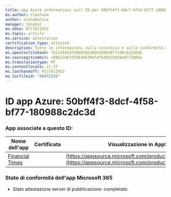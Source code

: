 ```yaml
---
title: app Azure informazioni sull'ID per 50bff4f3-8dcf-4f58-bf77-180988c2dc3d
ms.author: elmalova
author: elenamalova
manager: tonybal
ms.date: 07/19/2022
ms.topic: article
ms.service: attestation
certification_type: attested
description: Tutte le informazioni sulla sicurezza e sulla conformità disponibili per 50bff4f3-8dcf-4f58-bf77-180988c2dc3d.
ms.openlocfilehash: 7b1e364547d9005bb38b5d56b497f2d0c4a326b6
ms.sourcegitcommit: c98623463f83636439af4fb49219918e87f2086a
ms.translationtype: MT
ms.contentlocale: it-IT
ms.lasthandoff: 07/19/2022
ms.locfileid: "66872218"
---
```

# <a name="azure-app-id-50bff4f3-8dcf-4f58-bf77-180988c2dc3d"></a>ID app Azure: 50bff4f3-8dcf-4f58-bf77-180988c2dc3d


### <a name="apps-associated-with-this-id"></a>App associate a questo ID:
| **Nome dell'app** | **Certificata** | **Visualizzazione in AppSource** |
|--------------|---------------|-----------------------|
| [Financial Times](../forward/WA200004054.md) |  | [https://appsource.microsoft.com/product/office/WA200004054](https://appsource.microsoft.com/product/office/WA200004054) |

### <a name="microsoft-365-app-compliance-status"></a>Stato di conformità dell'app Microsoft 365
- Stato attestazione server di pubblicazione: completato
